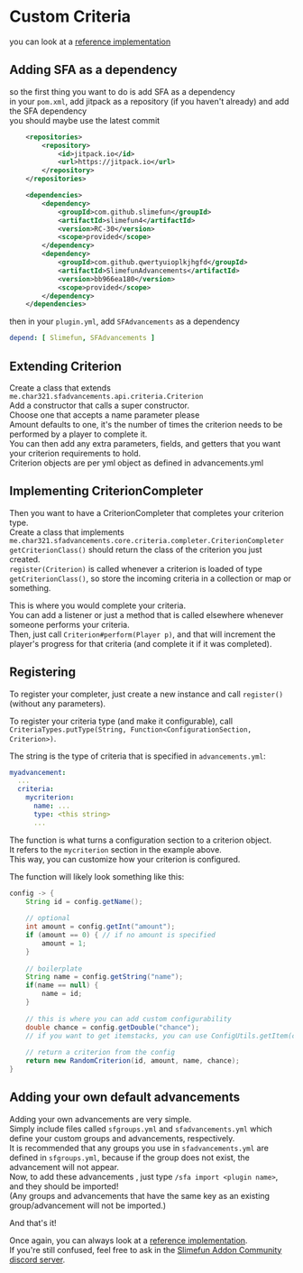 # Custom Criteria

you can look at a [reference implementation](https://github.com/qwertyuioplkjhgfd/ExampleCriteria)

## Adding SFA as a dependency
so the first thing you want to do is add SFA as a dependency<br>
in your `pom.xml`, add jitpack as a repository (if you haven't already) and add the SFA dependency<br>
you should maybe use the latest commit

```xml
    <repositories>
        <repository>
            <id>jitpack.io</id>
            <url>https://jitpack.io</url>
        </repository>
    </repositories>

    <dependencies>
        <dependency>
            <groupId>com.github.slimefun</groupId>
            <artifactId>slimefun4</artifactId>
            <version>RC-30</version>
            <scope>provided</scope>
        </dependency>
        <dependency>
            <groupId>com.github.qwertyuioplkjhgfd</groupId>
            <artifactId>SlimefunAdvancements</artifactId>
            <version>bb966ea180</version>
            <scope>provided</scope>
        </dependency>
    </dependencies>
```

then in your `plugin.yml`, add `SFAdvancements` as a dependency
```yaml
depend: [ Slimefun, SFAdvancements ]
```

## Extending Criterion

Create a class that extends `me.char321.sfadvancements.api.criteria.Criterion`<br>
Add a constructor that calls a super constructor.<br>
Choose one that accepts a name parameter please<br>
Amount defaults to one, it's the number of times the criterion needs to be performed by a player to complete it.<br>
You can then add any extra parameters, fields, and getters that you want your criterion requirements to hold.<br>
Criterion objects are per yml object as defined in advancements.yml

## Implementing CriterionCompleter

Then you want to have a CriterionCompleter that completes your criterion type.<br>
Create a class that implements `me.char321.sfadvancements.core.criteria.completer.CriterionCompleter`<br>
`getCriterionClass()` should return the class of the criterion you just created.<br>
`register(Criterion)` is called whenever a criterion is loaded of type `getCriterionClass()`,
so store the incoming criteria in a collection or map or something.

This is where you would complete your criteria.<br>
You can add a listener or just a method that is called elsewhere whenever someone performs your criteria.<br>
Then, just call `Criterion#perform(Player p)`, and that will increment the player's progress for that criteria (and complete it if it was completed).

## Registering 

To register your completer, just create a new instance and call `register()` (without any parameters).

To register your criteria type (and make it configurable), call `CriteriaTypes.putType(String, Function<ConfigurationSection, Criterion>)`.

The string is the type of criteria that is specified in `advancements.yml`:
```yaml
myadvancement:
  ...
  criteria:
    mycriterion:
      name: ...
      type: <this string>
      ...
```

The function is what turns a configuration section to a criterion object.<br>
It refers to the `mycriterion` section in the example above.<br>
This way, you can customize how your criterion is configured.<br>

The function will likely look something like this:
```java
config -> {
    String id = config.getName();
    
    // optional
    int amount = config.getInt("amount");
    if (amount == 0) { // if no amount is specified
        amount = 1;
    }
    
    // boilerplate
    String name = config.getString("name");
    if(name == null) {
        name = id;
    }
    
    // this is where you can add custom configurability
    double chance = config.getDouble("chance");
    // if you want to get itemstacks, you can use ConfigUtils.getItem(config, path)
    
    // return a criterion from the config
    return new RandomCriterion(id, amount, name, chance);
}
```

## Adding your own default advancements

Adding your own advancements are very simple. <br>
Simply include files called `sfgroups.yml` and `sfadvancements.yml` which define your custom groups and advancements, respectively.<br>
It is recommended that any groups you use in `sfadvancements.yml` are defined in `sfgroups.yml`, because if the group does not exist, the advancement will not appear.<br>
Now, to add these advancements , just type `/sfa import <plugin name>`, and they should be imported!<br>
(Any groups and advancements that have the same key as an existing group/advancement will not be imported.)

And that's it!

Once again, you can always look at a [reference implementation](https://github.com/qwertyuioplkjhgfd/ExampleCriteria). <br>
If you're still confused, feel free to ask in the [Slimefun Addon Community discord server](https://discord.gg/SqD3gg5SAU).